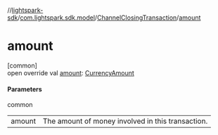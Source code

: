 //[lightspark-sdk](../../../index.md)/[com.lightspark.sdk.model](../index.md)/[ChannelClosingTransaction](index.md)/[amount](amount.md)

# amount

[common]\
open override val [amount](amount.md): [CurrencyAmount](../-currency-amount/index.md)

#### Parameters

common

| | |
|---|---|
| amount | The amount of money involved in this transaction. |
